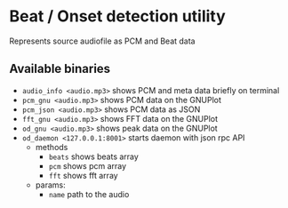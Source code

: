 # Beat / Onset detection utility
Represents source audiofile as PCM and Beat data

## Available binaries

* `audio_info <audio.mp3>` shows PCM and meta data briefly on terminal
* `pcm_gnu <audio.mp3>` shows PCM data on the GNUPlot
* `pcm_json <audio.mp3>` shows PCM data as JSON
* `fft_gnu <audio.mp3>` shows FFT data on the GNUPlot
* `od_gnu <audio.mp3>` shows peak data on the GNUPlot
* `od_daemon <127.0.0.1:8001>` starts daemon with json rpc API
    * methods
        * `beats` shows beats array
        * `pcm` shows pcm array
        * `fft` shows fft array
    * params:
        * `name` path to the audio
